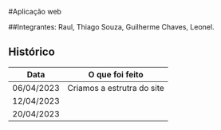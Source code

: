 #Aplicação web 

##Integrantes:
Raul, Thiago Souza, Guilherme Chaves, Leonel.

## Histórico

| Data       | O que foi feito |
|------------|-----------------|
| 06/04/2023 | Criamos a estrutra do site |
| 12/04/2023 | | Criamos a pasta Diario
| 20/04/2023 | |
